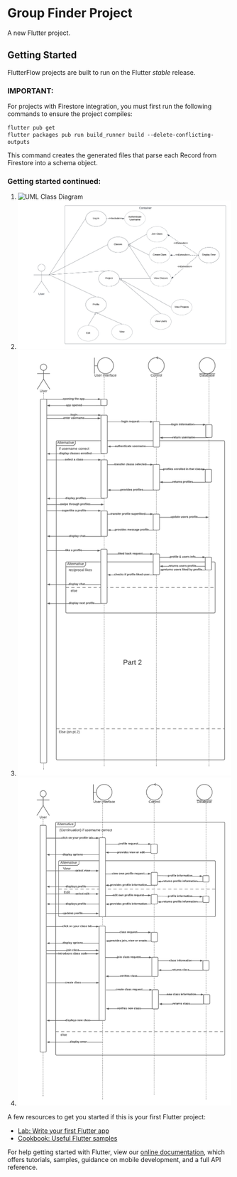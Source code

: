 # Group Finder Project

A new Flutter project.

## Getting Started

FlutterFlow projects are built to run on the Flutter _stable_ release.

### IMPORTANT:

For projects with Firestore integration, you must first run the following commands to ensure the project compiles:

```
flutter pub get
flutter packages pub run build_runner build --delete-conflicting-outputs
```

This command creates the generated files that parse each Record from Firestore into a schema object.

### Getting started continued:

1. ![UML Class Diagram](https://user-images.githubusercontent.com/112658136/206881847-24f2b382-df53-41e0-94e3-d54aa2876d0b.png)
2. ![Use Case Diagram](images/Use-Case-Diagram.png)
3. ![Sequence Diagram Part 1](images/Sequence-Diagram-pt.1.png)
4. ![Sequence Diagram Part 2](images/Sequence-Diagram-pt.2.png)

A few resources to get you started if this is your first Flutter project:

- [Lab: Write your first Flutter app](https://flutter.dev/docs/get-started/codelab)
- [Cookbook: Useful Flutter samples](https://flutter.dev/docs/cookbook)

For help getting started with Flutter, view our
[online documentation](https://flutter.dev/docs), which offers tutorials,
samples, guidance on mobile development, and a full API reference.
